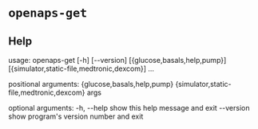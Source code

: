 # `openaps-get`

## Help
usage: openaps-get [-h] [--version]
                   [{glucose,basals,help,pump}]
                   [{simulator,static-file,medtronic,dexcom}] ...

  

positional arguments:
  {glucose,basals,help,pump}
  {simulator,static-file,medtronic,dexcom}
  args

optional arguments:
  -h, --help            show this help message and exit
  --version             show program's version number and exit
